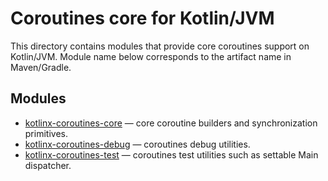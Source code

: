 # Coroutines core for Kotlin/JVM

This directory contains modules that provide core coroutines support on Kotlin/JVM.
Module name below corresponds to the artifact name in Maven/Gradle.

## Modules

* [kotlinx-coroutines-core](kotlinx-coroutines-core/README.md) &mdash; core coroutine builders and synchronization primitives. 
* [kotlinx-coroutines-debug](kotlinx-coroutines-debug/README.md) &mdash; coroutines debug utilities.
* [kotlinx-coroutines-test](kotlinx-coroutines-test/README.md) &mdash; coroutines test utilities such as settable Main dispatcher.

